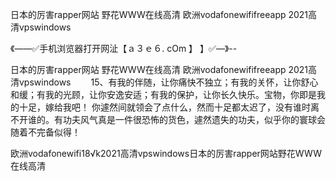 日本的厉害rapper网站
野花WWW在线高清
欧洲vodafonewififreeapp
2021高清vpswindows


《——✅手机浏览器打开网沚【ａ３ｅ６. cOm 】 】✅—》--

日本的厉害rapper网站
野花WWW在线高清
欧洲vodafonewififreeapp
2021高清vpswindows
　　15、有我的伴随，让你痛快不独立；有我的关怀，让你舒心和缓；有我的光顾，让你安逸安适；有我的保护，让你长久快乐。宝物，你即是我的十足，嫁给我吧！
你遽然间就领会了点什么，然而十足都太迟了，没有谁时离不开谁的。有功夫风气真是一件很恐怖的货色，遽然遗失的功夫，似乎你的寰球会随着不完备似得！





欧洲vodafonewifi18√k2021高清vpswindows日本的厉害rapper网站野花WWW在线高清
